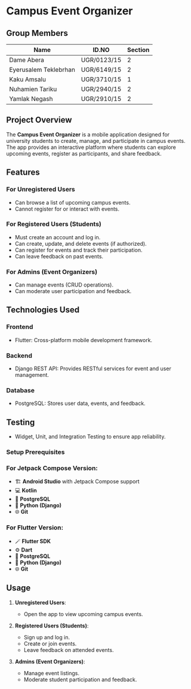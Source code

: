 # Campus Event Organizer

## Group Members

| Name                  | ID.NO       | Section |
| --------------------- | ----------- | ------- |
| Dame Abera            | UGR/0123/15 | 2       |
| Eyerusalem Teklebrhan | UGR/6149/15 | 2       |
| Kaku Amsalu           | UGR/3710/15 | 1       |
| Nuhamien Tariku       | UGR/2940/15 | 2       |
| Yamlak Negash         | UGR/2910/15 | 2       |

## **Project Overview**  
The **Campus Event Organizer** is a mobile application designed for university students to create, manage, and participate in campus events. 
The app provides an interactive platform where students can explore upcoming events, register as participants, and share feedback. 

## **Features**  

### **For Unregistered Users**  
- Can browse a list of upcoming campus events.  
- Cannot register for or interact with events.  

### **For Registered Users (Students)**  
- Must create an account and log in.  
- Can create, update, and delete events (if authorized).  
- Can register for events and track their participation.  
- Can leave feedback on past events.  

### **For Admins (Event Organizers)**  
- Can manage events (CRUD operations).  
- Can moderate user participation and feedback.  

## **Technologies Used**  

### **Frontend**  
- Flutter: Cross-platform mobile development framework.  

### **Backend**  
- Django REST API: Provides RESTful services for event and user management.  

### **Database**  
- PostgreSQL: Stores user data, events, and feedback.  

## **Testing**  
- Widget, Unit, and Integration Testing to ensure app reliability.  

### **Setup Prerequisites**  

### For Jetpack Compose Version:
- 🏗 **Android Studio** with Jetpack Compose support  
- 💻 **Kotlin**  
- 🐘 **PostgreSQL**  
- 🐍 **Python (Django)**  
- 🌐 **Git**  

### For Flutter Version:
- 🪄 **Flutter SDK**  
- ⚙️ **Dart**  
- 🐘 **PostgreSQL**  
- 🐍 **Python (Django)**  
- 🌐 **Git**  

## **Usage**  

1. **Unregistered Users**:  
   - Open the app to view upcoming campus events.  

2. **Registered Users (Students)**:  
   - Sign up and log in.  
   - Create or join events.  
   - Leave feedback on attended events.  

3. **Admins (Event Organizers)**:  
   - Manage event listings.  
   - Moderate student participation and feedback.  
